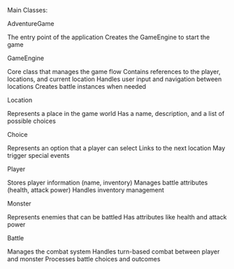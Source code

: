 Main Classes:

AdventureGame

The entry point of the application
Creates the GameEngine to start the game


GameEngine

Core class that manages the game flow
Contains references to the player, locations, and current location
Handles user input and navigation between locations
Creates battle instances when needed


Location

Represents a place in the game world
Has a name, description, and a list of possible choices


Choice

Represents an option that a player can select
Links to the next location
May trigger special events


Player

Stores player information (name, inventory)
Manages battle attributes (health, attack power)
Handles inventory management


Monster

Represents enemies that can be battled
Has attributes like health and attack power


Battle

Manages the combat system
Handles turn-based combat between player and monster
Processes battle choices and outcomes